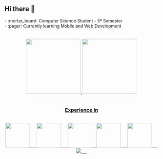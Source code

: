 ## Hi there 👋
<main>
  - :mortar_board:󠁩󠁤󠁪󠁷󠁿 Computer Science Student - 5º Semester<br>
  - :pager: Currently learning Mobile and Web Development<br>
  <br>
  <br>
    <div align="center">
      <a href="https://github.com/matmv21">
      <img height="180em" src="https://github-readme-stats.vercel.app/api?username=matmv21&show_icons=true&theme=merko&include_all_commits=true&count_private=true"/>
      <img height="180em" src="https://github-readme-stats.vercel.app/api/top-langs/?username=matmv21&layout=compact&langs_count=16&theme=merko"/>
  </div>
  <br>
    <h3 align="center">Experience in</h3>
    <br>
    <div align="center">
      <img width="80px" src="https://cdn.jsdelivr.net/gh/devicons/devicon/icons/java/java-original.svg" /> &emsp;
      <img width="80px" src="https://cdn.jsdelivr.net/gh/devicons/devicon/icons/javascript/javascript-original.svg" /> &emsp;
      <img width="80px" src="https://cdn.jsdelivr.net/gh/devicons/devicon/icons/c/c-original.svg" /> &ensp;
      <img width="80px" src="https://cdn.jsdelivr.net/gh/devicons/devicon/icons/python/python-original-wordmark.svg" /> &emsp;
      <img width="80px" src="https://cdn.jsdelivr.net/gh/devicons/devicon/icons/php/php-original.svg" /> &emsp;
      <img src="https://cdn.jsdelivr.net/gh/devicons/devicon/icons/react/react-original.svg"/> &emsp;
    </div>
  </div>
</main>

